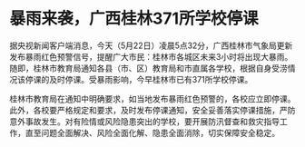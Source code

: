 # 暴雨来袭，广西桂林371所学校停课

据央视新闻客户端消息，今天（5月22日）凌晨5点32分，广西桂林市气象局更新发布暴雨红色预警信号，提醒广大市民：桂林市各城区未来3小时将出现大暴雨。随即，桂林市教育局通知各县（市、区）教育局和市直属各学校，根据自身受涝情况该停课的及时停课。受暴雨影响，今早桂林市已有371所学校停课。

桂林市教育局在通知中明确要求，如当地发布暴雨红色预警的，各校应立即停课。此外，各校要严格规定和要求，及时发布停课通知，安全妥善落实停课措施，严防意外事故发生。对有险情或风险隐患突出的学校，要开展防汛督查和救灾指导工作，直至问题全面解决、风险全面化解、隐患全面消除，切实保障安全稳定。

